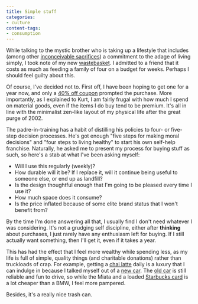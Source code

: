 ```yaml
---
title: Simple stuff
categories:
- culture
content-tags:
- consumption
---
```


While talking to the mystic brother who is taking up a lifestyle that includes (among other [inconceivable sacrifices][1]) a commitment to the adage of living simply, I took note of my new [wastebasket][2].  I admitted to a friend that it costs as much as feeding a family of four on a budget for weeks.  Perhaps I should feel guilty about this.

   [1]: http://www.aegis.com/news/ct/2000/CT000202.html
   [2]: http://www.simplehuman.com/products/wastecans/IamSteel_butterfly.html

Of course, I've decided not to.  First off, I have been hoping to get one for a year now, and only a [40% off coupon][3] prompted the purchase.  More importantly, as I explained to Kurt, I am fairly frugal with how much I spend on material goods, even if the items I do buy tend to be premium.  It's all in line with the minimalist zen-like layout of my physical life after the great purge of 2002.

   [3]: http://www.organizedliving.com/

The padre-in-training has a habit of distilling his policies to four- or five-step decision processes.  He's got enough "five steps for making moral decisions" and "four steps to living healthy" to start his own self-help franchise.  Naturally, he asked me to present my process for buying stuff as such, so here's a stab at what I've been asking myself:

  * Will I use this regularly (weekly)?
  * How durable will it be?  If I replace it, will it continue being useful to someone else, or end up as landfill?
  * Is the design thoughtful enough that I'm going to be pleased every time I use it?
  * How much space does it consume?
  * Is the price inflated because of some elite brand status that I won't benefit from?

By the time I'm done answering all that, I usually find I don't need whatever I was considering.  It's not a grudging self discipline, either after **thinking** about purchases, I just rarely have any enthusiasm left for buying.  If I still actually want something, then I'll get it, even if it takes a year.

This has had the effect that I feel more wealthy while spending less, as my life is full of simple, quality things (and charitable donations) rather than truckloads of crap.  For example, getting a [chai latte][4] daily is a luxury that I can indulge in because I talked myself out of a [new
car][5].  The [old car][6] is still reliable and fun to drive, so while the Miata and a loaded [Starbucks
card][4] is a lot cheaper than a BMW, I feel more pampered.

   [4]: http://www.tazo.com/popups/tazo_chai.html
   [5]: http://www.z3roadster.com/r32.html
   [6]: http://www.miata.net/images/starlight.gif

Besides, it's a really nice trash can.
